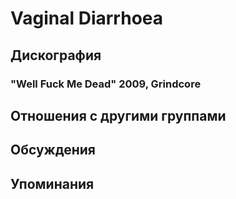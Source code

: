 # Vaginal Diarrhoea



## Дискография

### "Well Fuck Me Dead" 2009, Grindcore




## Отношения с другими группами


## Обсуждения


## Упоминания

